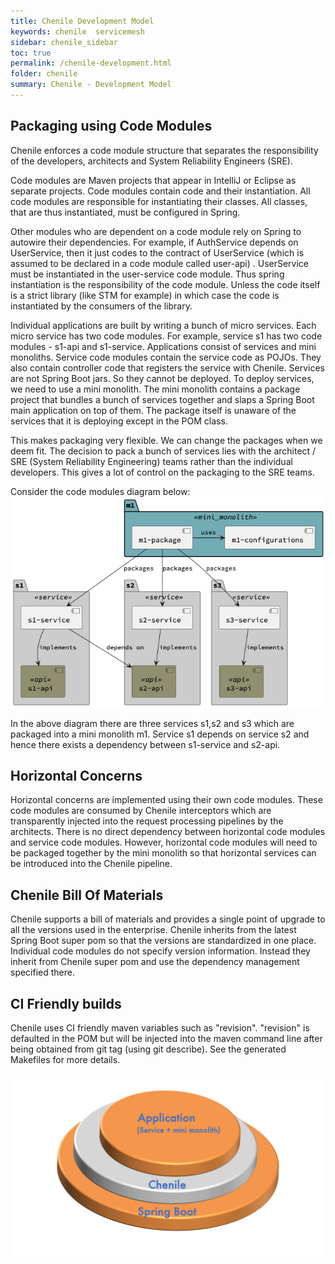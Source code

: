 ```yaml
---
title: Chenile Development Model
keywords: chenile  servicemesh
sidebar: chenile_sidebar
toc: true
permalink: /chenile-development.html
folder: chenile
summary: Chenile - Development Model
---
```

## Packaging using Code Modules
Chenile enforces a code module structure that separates the responsibility of the developers, architects and System Reliability Engineers (SRE). 

Code modules are Maven projects that appear in IntelliJ or Eclipse as separate projects. Code modules contain code and their instantiation. All code modules are responsible for instantiating their classes. All classes, that are thus instantiated, must be configured in Spring. 

Other modules who are dependent on a code module rely on Spring to autowire their dependencies. For example, if AuthService depends on UserService, then it just codes to the contract of UserService (which is assumed to be declared in a code module called user-api) . UserService must be instantiated in the user-service code module. Thus spring instantiation is the responsibility of the code module. Unless the code itself is a strict library (like STM for example) in which case the code is instantiated by the consumers of the library. 

Individual applications are built by writing a bunch of micro services. Each micro service has two code modules. For example, service s1 has two code modules - s1-api and s1-service.  Applications consist of services and mini monoliths. Service code modules contain the service code as POJOs. They also contain controller code that registers the service with Chenile. Services are not Spring Boot jars. So they cannot be deployed. To deploy services, we need to use a mini monolith. The mini monolith contains a package project that bundles a bunch of services together and slaps a Spring Boot main application on top of them. The package itself is unaware of the services that it is deploying except in the POM class. 

This makes packaging very flexible. We can change the packages when we deem fit. The decision to pack a bunch of services lies with the architect / SRE (System Reliability Engineering) teams rather than the individual developers. This gives a lot of control on the packaging to the SRE teams. 

Consider the code modules diagram below:
![Code Modules](/images/chenile/code-modules.png)

In the above diagram there are three services s1,s2 and s3 which are packaged into a mini monolith m1. Service s1 depends on service s2 and hence there exists a dependency between s1-service and s2-api.

## Horizontal Concerns
Horizontal concerns are implemented using their own code modules. These code modules are consumed by Chenile interceptors which are transparently injected into the request processing pipelines by the architects. There is no direct dependency between horizontal code modules and service code modules. However, horizontal code modules will need to be packaged together by the mini monolith so that horizontal services can be introduced into the Chenile pipeline.

## Chenile Bill Of Materials
Chenile supports a bill of materials and provides a single point of upgrade to all the versions used in the enterprise. Chenile inherits from the latest Spring Boot super pom so that the versions are standardized in one place. Individual code modules do not specify version information. Instead they inherit from Chenile super pom and use the dependency management specified there. 


## CI Friendly builds
Chenile uses CI friendly maven variables such as "revision". "revision" is defaulted in the POM but will be injected into the maven command line after being obtained from git tag (using git describe). See the generated Makefiles for more details.

![Library Stack](/images/chenile/library.png "Library Stack")